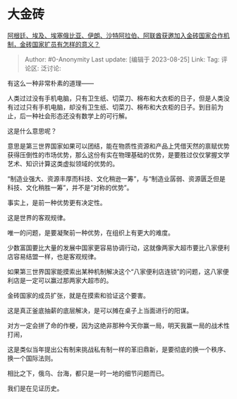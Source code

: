 # 大金砖
[阿根廷、埃及、埃塞俄比亚、伊朗、沙特阿拉伯、阿联酋获邀加入金砖国家合作机制，金砖国家扩员有怎样的意义？](https://www.zhihu.com/question/618935027/answer/3181390765)

> Author: #0-Anonymity
> Last update: [编辑于 2023-08-25]
> Link:
> Tag:
> 评论区:
> 泛讨论:

有这么一种非常朴素的道理——

人类过过没有手机电脑，只有卫生纸、切菜刀、棉布和大衣柜的日子，但是人类没有过过只有手机电脑，却没有卫生纸、切菜刀、棉布和大衣柜的日子。到目前为止，后一种社会形态还没有数学上的可行解。

这是什么意思呢？

意思是第三世界国家如果可以团结，能在物质性资源和产品上凭借天然的禀赋优势获得压倒性的市场优势，那么这份有实在物理基础的优势，是要胜过仅仅掌握文学艺术、知识计算这类虚拟领域的优势的。

“制造业强大、资源丰厚而科技、文化稍逊一筹”，与“制造业孱弱、资源匮乏但是科技、文化稍胜一筹”，并不是“对称的优势”。

事实上，是前一种优势更有决定性。

这是世界的客观规律。

唯一的问题，是要凝聚前一种优势，在组织上有更大的难度。

少数富国要比大量的发展中国家更容易协调行动，这就像两家大超市要比八家便利店容易结盟一样，也是客观规律。

如果第三世界国家能摸索出某种机制解决这个“八家便利店连锁”的问题，这八家便利店是一定可以赢过那两家大超市的。

金砖国家的成员扩张，就是在摸索和验证这个要害。

这是真正釜底抽薪的底层解决，是可以摊在桌子上当面进行的阳谋。

对方一定会拼了命的作梗，因为这绝非那种今天你赢一局，明天我赢一局的战术性打闹，

这是类似当年提出公有制来挑战私有制一样的革旧鼎新，是要彻底的换一个秩序、换一个国际法则。

相比之下，俄乌、台海，都只是一时一地的细节问题而已。

我们是在见证历史。